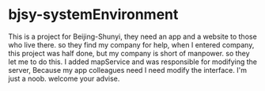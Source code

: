 # bjsy-systemEnvironment

This is a project for Beijing-Shunyi, they need an app and a website to those who live there. so they find my company for help, when I 
entered company, this project was half done, but my company is short of manpower. so they let me to do this. I added mapService and was 
responsible for modifying the server, Because my app colleagues need I need modify the interface. I'm just a noob. welcome your advise.
